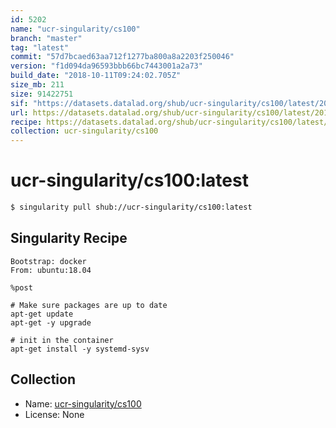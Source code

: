 ```yaml
---
id: 5202
name: "ucr-singularity/cs100"
branch: "master"
tag: "latest"
commit: "57d7bcaed63aa712f1277ba800a8a2203f250046"
version: "f1d094da96593bbb66bc7443001a2a73"
build_date: "2018-10-11T09:24:02.705Z"
size_mb: 211
size: 91422751
sif: "https://datasets.datalad.org/shub/ucr-singularity/cs100/latest/2018-10-11-57d7bcae-f1d094da/f1d094da96593bbb66bc7443001a2a73.simg"
url: https://datasets.datalad.org/shub/ucr-singularity/cs100/latest/2018-10-11-57d7bcae-f1d094da/
recipe: https://datasets.datalad.org/shub/ucr-singularity/cs100/latest/2018-10-11-57d7bcae-f1d094da/Singularity
collection: ucr-singularity/cs100
---
```


# ucr-singularity/cs100:latest

```bash
$ singularity pull shub://ucr-singularity/cs100:latest
```

## Singularity Recipe

```singularity
Bootstrap: docker
From: ubuntu:18.04

%post

# Make sure packages are up to date
apt-get update
apt-get -y upgrade

# init in the container
apt-get install -y systemd-sysv
```

## Collection

 - Name: [ucr-singularity/cs100](https://github.com/ucr-singularity/cs100)
 - License: None

